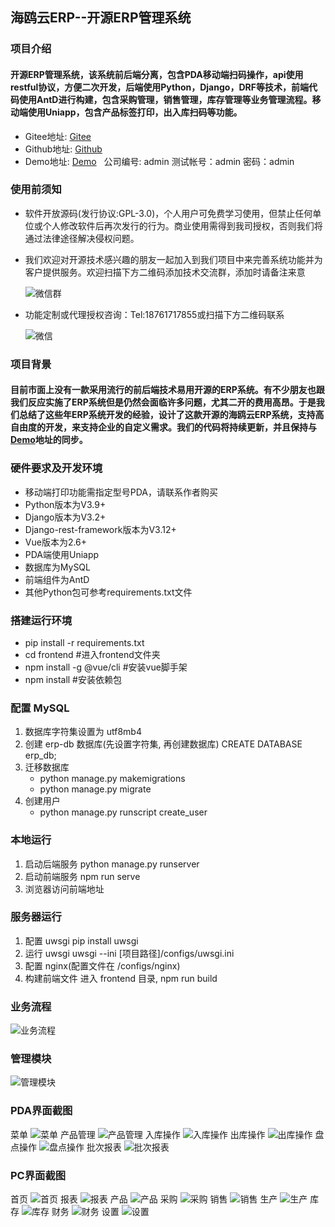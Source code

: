 ## 海鸥云ERP--开源ERP管理系统
### 项目介绍
#### 开源ERP管理系统，该系统前后端分离，包含PDA移动端扫码操作，api使用restful协议，方便二次开发，后端使用Python，Django，DRF等技术，前端代码使用AntD进行构建，包含采购管理，销售管理，库存管理等业务管理流程。移动端使用Uniapp，包含产品标签打印，出入库扫码等功能。
* Gitee地址: [Gitee](https://gitee.com/haioucloud/erp)
* Github地址: [Github](https://github.com/lianzhanshu/oms)
* Demo地址: [Demo](http://114.218.158.78:12222/) &nbsp;&nbsp;公司编号: admin  测试帐号：admin  密码：admin

### 使用前须知
* 软件开放源码(发行协议:GPL-3.0)，个人用户可免费学习使用，但禁止任何单位或个人修改软件后再次发行的行为。商业使用需得到我司授权，否则我们将通过法律途径解决侵权问题。
* 我们欢迎对开源技术感兴趣的朋友一起加入到我们项目中来完善系统功能并为客户提供服务。欢迎扫描下方二维码添加技术交流群，添加时请备注来意

   ![微信群](https://gitee.com/haioucloud/erp/raw/master/raw/%E5%BE%AE%E4%BF%A1%E7%BE%A4.png)
* 功能定制或代理授权咨询：Tel:18761717855或扫描下方二维码联系

   ![微信](https://gitee.com/haioucloud/erp/raw/master/raw/%E5%BE%AE%E4%BF%A1.png)

### 项目背景
#### 目前市面上没有一款采用流行的前后端技术易用开源的ERP系统。有不少朋友也跟我们反应实施了ERP系统但是仍然会面临许多问题，尤其二开的费用高昂。于是我们总结了这些年ERP系统开发的经验，设计了这款开源的海鸥云ERP系统，支持高自由度的开发，来支持企业的自定义需求。我们的代码将持续更新，并且保持与[Demo](http://114.218.158.78:12222/)地址的同步。

### 硬件要求及开发环境
* 移动端打印功能需指定型号PDA，请联系作者购买
* Python版本为V3.9+
* Django版本为V3.2+
* Django-rest-framework版本为V3.12+
* Vue版本为2.6+
* PDA端使用Uniapp
* 数据库为MySQL
* 前端组件为AntD
* 其他Python包可参考requirements.txt文件

### 搭建运行环境

* pip install -r requirements.txt
* cd frontend  #进入frontend文件夹
* npm install -g @vue/cli  #安装vue脚手架
* npm install  #安装依赖包

### 配置 MySQL

1. 数据库字符集设置为 utf8mb4
2. 创建 erp-db 数据库(先设置字符集, 再创建数据库)
    CREATE DATABASE erp_db;
3. 迁移数据库
    * python manage.py makemigrations
    * python manage.py migrate
4. 创建用户
    * python manage.py runscript create_user

### 本地运行

1. 启动后端服务
    python manage.py runserver
2. 启动前端服务
    npm run serve
3. 浏览器访问前端地址

### 服务器运行

1. 配置 uwsgi
    pip install uwsgi
2. 运行 uwsgi
    uwsgi --ini [项目路径]/configs/uwsgi.ini
3. 配置 nginx(配置文件在 /configs/nginx)
4. 构建前端文件
    进入 frontend 目录, npm run build

### 业务流程
![业务流程](https://gitee.com/haioucloud/erp/raw/master/img/ERP%20Workflow.png)

### 管理模块
![管理模块](https://gitee.com/haioucloud/erp/raw/master/img/ERP%E6%A8%A1%E5%9D%97.png)

### PDA界面截图
菜单
![菜单](https://gitee.com/haioucloud/erp/raw/master/img/%E8%8F%9C%E5%8D%95.png)
产品管理
![产品管理](https://gitee.com/haioucloud/erp/raw/master/img/%E4%BA%A7%E5%93%81%E7%AE%A1%E7%90%86.png)
入库操作
![入库操作](https://gitee.com/haioucloud/erp/raw/master/img/%E5%85%A5%E5%BA%93%E6%93%8D%E4%BD%9C.png)
出库操作
![出库操作](https://gitee.com/haioucloud/erp/raw/master/img/%E5%87%BA%E5%BA%93%E6%93%8D%E4%BD%9C.png)
盘点操作
![盘点操作](https://gitee.com/haioucloud/erp/raw/master/img/%E7%9B%98%E7%82%B9%E6%93%8D%E4%BD%9C.png)
批次报表
![批次报表](https://gitee.com/haioucloud/erp/raw/master/img/%E6%89%B9%E6%AC%A1%E6%8A%A5%E8%A1%A8.png)

### PC界面截图
首页
![首页](https://gitee.com/haioucloud/erp/raw/master/img/%E9%A6%96%E9%A1%B5.png)
报表
![报表](https://gitee.com/haioucloud/erp/raw/master/img/%E6%8A%A5%E8%A1%A8.png)
产品
![产品](https://gitee.com/haioucloud/erp/raw/master/img/%E4%BA%A7%E5%93%81.png)
采购
![采购](https://gitee.com/haioucloud/erp/raw/master/img/%E9%87%87%E8%B4%AD.png)
销售
![销售](https://gitee.com/haioucloud/erp/raw/master/raw/%E9%94%80%E5%94%AE.png)
生产
![生产](https://gitee.com/haioucloud/erp/raw/master/raw/%E7%94%9F%E4%BA%A7.png)
库存
![库存](https://gitee.com/haioucloud/erp/raw/master/raw/%E5%BA%93%E5%AD%98.png)
财务
![财务](https://gitee.com/haioucloud/erp/raw/master/raw/%E8%B4%A2%E5%8A%A1.png)
设置
![设置](https://gitee.com/haioucloud/erp/raw/master/img/%E8%AE%BE%E7%BD%AE.png)